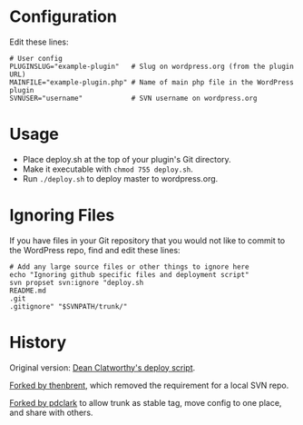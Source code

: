 # Configuration

Edit these lines:

    # User config
    PLUGINSLUG="example-plugin"   # Slug on wordpress.org (from the plugin URL)
    MAINFILE="example-plugin.php" # Name of main php file in the WordPress plugin
    SVNUSER="username"            # SVN username on wordpress.org

# Usage

* Place deploy.sh at the top of your plugin's Git directory.
* Make it executable with `chmod 755 deploy.sh`.
* Run `./deploy.sh` to deploy master to wordpress.org.

# Ignoring Files

If you have files in your Git repository that you would not like to commit to the WordPress repo, find and edit these lines:

    # Add any large source files or other things to ignore here
    echo "Ignoring github specific files and deployment script"
    svn propset svn:ignore "deploy.sh
    README.md
    .git
    .gitignore" "$SVNPATH/trunk/"

# History

Original version: [Dean Clatworthy's deploy script](https://github.com/deanc/wordpress-plugin-git-svn).

[Forked by thenbrent](http://thereforei.am/2011/04/21/git-to-svn-automated-wordpress-plugin-deployment/), which removed the requirement for a local SVN repo.

[Forked by pdclark](https://github.com/pdclark/deploy-plugin-to-wordpress-dot-org) to allow trunk as stable tag, move config to one place, and share with others.